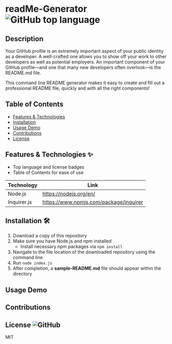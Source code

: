 # readMe-Generator ![GitHub top language](https://img.shields.io/github/languages/top/smcheah/README-generator)

## Description 

Your GitHub profile is an extremely important aspect of your public identity as a developer. A well-crafted one allows you to show off your work to other developers as well as potential employers. An important component of your GitHub profile—and one that many new developers often overlook—is the README.md file.

This command line README generator makes it easy to create and fill out a professional README file, quickly and with all the right components!

## Table of Contents

- [Features & Technologies](#features--technologies-sparkles)
- [Installation](#installation-hammer_and_wrench)
- [Usage Demo](#usage-demo)
- [Contributions](#contributions)
- [License](#license-)

## Features & Technologies :sparkles:

-   Top language and license badges
-   Table of Contents for ease of use

| Technology  | Link                                   |
| ----------- | -------------------------------------- |
| Node.js     | https://nodejs.org/en/                 |
| Inquirer.js | https://www.npmjs.com/package/inquirer |

## Installation :hammer_and_wrench:

1. Download a copy of this repository
2. Make sure you have Node.js and npm installed
    - Install necessary npm packages via `npm install`
3. Navigate to the file location of the downloaded repository using the command line
4. Run `node index.js`
5. After completion, a **sample-README.md** file should appear within the directory

## Usage Demo



## Contributions



## License ![GitHub](https://img.shields.io/github/license/smcheah/README-generator)

MIT
